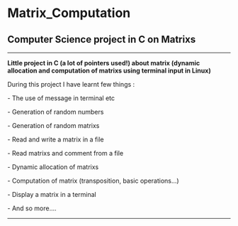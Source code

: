 # Matrix_Computation

<h2> Computer Science project in C on Matrixs </h2>	

-----------------------------------------------------------------------------------------------------------------------------

**Little project in C (a lot of pointers used!) about matrix (dynamic allocation and computation of matrixs using terminal input in Linux)**

During this project I have learnt few things : 

  <p> - The use of message in terminal etc </p>
  <p> - Generation of random numbers </p>
  <p> - Generation of random matrixs </p>
  <p> - Read and write a matrix in a file </p>
  <p> - Read matrixs and comment from a file </p>
  <p> - Dynamic allocation of matrixs </p>
  <p> - Computation of matrix (transposition, basic operations...) </p>
  <p> - Display a matrix in a terminal </p>
  <p> - And so more.... </p>

-----------------------------------------------------------------------------------------------------------------------------
